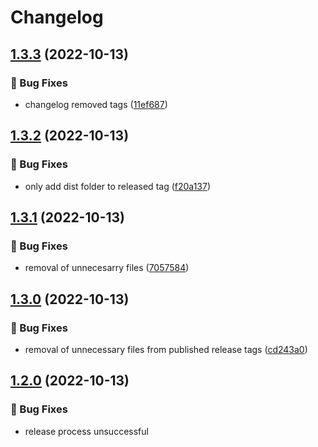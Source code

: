 # Changelog

## [1.3.3](https://github.com/carlosdevpereira/test-publish-to-cloudflare/compare/v1.3.2...v1.3.3) (2022-10-13)


### 🚨 Bug Fixes

* changelog removed tags ([11ef687](https://github.com/carlosdevpereira/test-publish-to-cloudflare/commit/11ef6870b8a8b517daf9b44826465fcd10fb79fe))

## [1.3.2](https://github.com/carlosdevpereira/test-publish-to-cloudflare/compare/v1.3.1...v1.3.2) (2022-10-13)

### 🚨 Bug Fixes

- only add dist folder to released tag ([f20a137](https://github.com/carlosdevpereira/test-publish-to-cloudflare/commit/f20a1371ac9bacaeb71949fa6711717049223d20))

## [1.3.1](https://github.com/carlosdevpereira/test-publish-to-cloudflare/compare/v1.3.0...v1.3.1) (2022-10-13)

### 🚨 Bug Fixes

- removal of unnecesarry files ([7057584](https://github.com/carlosdevpereira/test-publish-to-cloudflare/commit/70575849a60c4989028d8e617f0f76414d5f2719))

## [1.3.0](https://github.com/carlosdevpereira/test-publish-to-cloudflare/compare/v1.2.0...v1.3.0) (2022-10-13)

### 🚨 Bug Fixes

- removal of unnecessary files from published release tags ([cd243a0](https://github.com/carlosdevpereira/test-publish-to-cloudflare/commit/cd243a0aeaf2b0817f4eb172903f9bb028ca79af))

## [1.2.0](https://github.com/carlosdevpereira/test-publish-to-cloudflare/compare/v1.1.0...v1.2.0) (2022-10-13)

### 🚨 Bug Fixes

- release process unsuccessful
